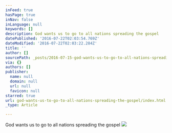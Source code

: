 ```yaml
---
inFeed: true
hasPage: true
inNav: false
inLanguage: null
keywords: []
description: God wants us to go to all nations spreading the gospel
datePublished: '2016-07-22T02:03:54.769Z'
dateModified: '2016-07-22T02:03:22.284Z'
title: ''
author: []
sourcePath: _posts/2016-07-15-god-wants-us-to-go-to-all-nations-spreading-the-gospel.md
via: {}
authors: []
publisher:
  name: null
  domain: null
  url: null
  favicon: null
starred: true
url: god-wants-us-to-go-to-all-nations-spreading-the-gospel/index.html
_type: Article

---
```

God wants us to go to all nations spreading the gospel
![](https://the-grid-user-content.s3-us-west-2.amazonaws.com/c3e64d47-4ca2-4b3e-b723-feaa2472951d.jpg)